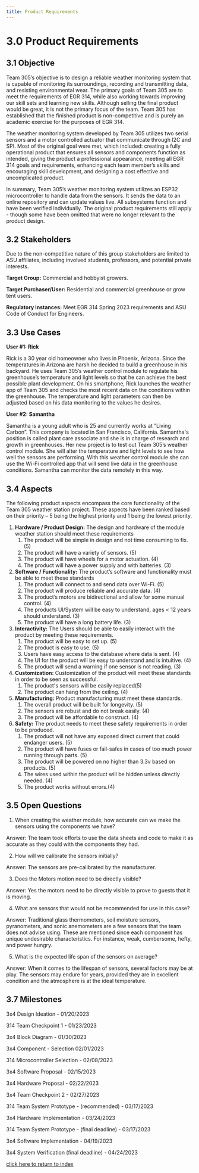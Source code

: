 ```yaml
---
title: Product Requirements 
---
```


# 3.0 Product Requirements

## 3.1 Objective

Team 305’s objective is to design a reliable weather monitoring system that is capable of monitoring its surroundings, recording and transmitting data, and resisting environmental wear. The primary goals of Team 305 are to meet the requirements of EGR 314, while also working towards improving our skill sets and learning new skills. Although selling the final product would be great, it is not the primary focus of the team. Team 305 has established that the finished product is non-competitive and is purely an academic exercise for the purposes of EGR 314. 

The weather monitoring system developed by Team 305 utilizes two serial sensors and a motor controlled actuator that communicate through I2C and SPI. Most of the original goal were met, which included: creating a fully operational product that ensures all sensors and components function as intended, giving the product a professional appearance, meeting all EGR 314 goals and requirements, enhancing each team member’s skills and encouraging skill development, and designing a cost effective and uncomplicated product.

In summary, Team 305’s weather monitoring system utilizes an ESP32 microcontroller to handle data from the sensors. It sends the data to an online repository and can update values live. All subsystems function and have been verified individually. The original product requirements still apply - though some have been omitted that were no longer relevant to the product design. 

## 3.2 Stakeholders

Due to the non-competitive nature of this group stakeholders are limited to ASU affiliates, including involved students, professors, and potential private interests. 

**Target Group:** Commercial and hobbyist growers.

**Target Purchaser/User:** Residential and commercial greenhouse or grow tent users.

**Regulatory instances:** Meet EGR 314 Spring 2023 requirements and ASU Code of Conduct for Engineers.

## 3.3 Use Cases

**User #1: Rick**

Rick is a 30 year old homeowner who lives in Phoenix, Arizona. Since the temperatures in Arizona are harsh he decided to build a greenhouse in his backyard. He uses Team 305’s weather control module to regulate his greenhouse’s temperature and light levels so that he can achieve the best possible plant development. On his smartphone, Rick launches the weather app of Team 305 and checks the most recent data on the conditions within the greenhouse. The temperature and light parameters can then be adjusted based on his data monitoring to the values he desires.

**User #2:  Samantha**

Samantha is a young adult who is 25 and currently works at “Living Carbon”. This company is located in San Francisco, California. Samantha's position is called plant care associate and she is in charge of research and growth in greenhouses. Her new project is to test out Team 305’s weather control module. She will alter the temperature and light levels to see how well the sensors are performing. With this weather control module she can use the Wi-Fi controlled app that will send live data in the greenhouse conditions. Samantha can monitor the data remotely in this way.

## 3.4 Aspects

The following product aspects encompass the core functionality of the Team 305 weather station project. These aspects have been ranked based on their priority – 5 being the highest priority and 1 being the lowest priority. 

1. **Hardware / Product Design:** The design and hardware of the module weather station should meet these requirements
    1. The product will be simple in design and not time consuming to fix. (5)
    2. The product will have a variety of sensors. (5)
    3. The product will have wheels for a motor actuation. (4)
    4. The product will have a power supply and with batteries. (3)
2. **Software / Functionality:** The product’s software and functionality must be able to meet these standards
    1. The product will connect to and send data over Wi-Fi. (5)
    2. The product will produce reliable and accurate data. (4)
    3. The product’s motors are bidirectional and allow for some manual control. (4)
    4. The products UI/System will be easy to understand, ages < 12 years should understand. (3)
    5. The product will have a long battery life. (3)
3. **Interactivity:** The Users should be able to easily interact with the product by meeting these requirements.
    1. The product will be easy to set up. (5)
    2. The product is easy to use. (5)
    3. Users have easy access to the database where data is sent. (4)
    4. The UI for the product will be easy to understand and is intuitive. (4)
    5. The product will send a warning if one sensor is not reading. (3)
4. **Customization:** Customization of the product will meet these standards in order to be seen as successful. 
    1. The product's sensors will be easily replaced(5)
    2. The product can hang from the ceiling. (4)
5. **Manufacturing:** Product manufacturing must meet these standards. 
    1. The overall product will be built for longevity. (5)
    2. The sensors are robust and do not break easily. (4)
    3. The product will be affordable to construct. (4)
6. **Safety:** The product needs to meet these safety requirements in order to be produced.
    1. The product will not have any exposed direct current that could endanger users. (5)
    2. The product will have fuses or fail-safes in cases of too much power running through parts. (5)
    3. The product will be powered on no higher than 3.3v based on products. (5)
    4. The wires used within the product will be hidden unless directly needed. (4)
    5. The product works without errors.(4)


## 3.5 Open Questions

1. When creating the weather module, how accurate can we make the sensors using the components we have?

Answer: The team took efforts to use the data sheets and code to make it as accurate as they could with the components they had.

2. How will we calibrate the sensors initially?

Answer: The sensors are pre-calibrated by the manufacturer. 

3. Does the Motors motion need to be directly visible?

Answer: Yes the motors need  to be directly visible to prove to guests that it is moving.

4. What are sensors that would not be recommended for use in this case?

Answer: Traditional glass thermometers, soil moisture sensors, pyranometers, and sonic anemometers are a few sensors that the team does not advise using. These are mentioned since each component has unique undesirable characteristics. For instance, weak, cumbersome, hefty, and power hungry.

5. What is the expected life span of the sensors on average?

Answer: When it comes to the lifespan of sensors, several factors may be at play. The sensors may endure for years, provided they are in excellent condition and the atmosphere is at the ideal temperature.

## 3.7 Milestones 

3x4 Design Ideation - 01/20/2023

314 Team Checkpoint 1 - 01/23/2023

3x4 Block Diagram - 01/30/2023

3x4 Component - Selection 02/01/2023

314 Microcontroller Selection - 02/08/2023

3x4 Software Proposal - 02/15/2023

3x4 Hardware Proposal - 02/22/2023

3x4 Team Checkpoint 2 - 02/27/2023

314 Team System Prototype - (recommended) - 03/17/2023

3x4 Hardware Implementation - 03/24/2023

314 Team System Prototype - (final deadline) - 03/17/2023

3x4 Software Implementation - 04/19/2023

3x4 System Verification (final deadline) - 04/24/2023

[click here to return to index](/index)
